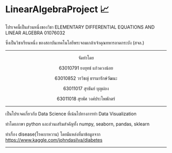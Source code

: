 # LinearAlgebraProject 📈

โปรเจคนี้เป็นส่วนหนึ่งของวิชา ELEMENTARY DIFFERENTIAL EQUATIONS AND LINEAR ALGEBRA 01076032

ซึ่งเป็นวิชาเรียนหนึ่ง ของสถาบันเทคโนโลยีพระจอมเกล้าเจ้าคุณทหารลาดกระบัง (สจล.)

------------------------------

<p align="center">
จัดทำโดย
</p>
<p align="center">
63010791 ยงยุทธ์ แก้วดวงน้อย
</p>
<p align="center">
63010852 วรวิชญ์ ธรรมารักษ์วัฒนะ
</p>
<p align="center">
63011017 สุรธันย์ บุญผ่อง
</p>
<p align="center">
63011018 สุรพัศ วงศ์ประไพพักตร์
</p>



------------------------------

เป็นโปรเจคเกี่ยวกับ Data Science ที่เน้นไปทางการทำ Data Visualization 

ทำโดยภาษา python และส่วนเสริมสำคัญทั้ง numpy, seaborn, pandas, sklearn 

ทำเรื่อง disease(โรคเบาหวาน) โดยมีแหล่งที่มาข้อมูลจาก https://www.kaggle.com/johndasilva/diabetes

------------------------------
